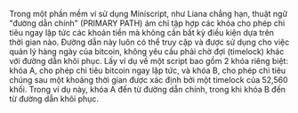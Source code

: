 Trong một phần mềm ví sử dụng Miniscript, như Liana chẳng hạn, thuật ngữ "đường dẫn chính" (PRIMARY PATH) ám chỉ tập hợp các khóa cho phép chi tiêu ngay lập tức các khoản tiền mà không cần bất kỳ điều kiện dựa trên thời gian nào. Đường dẫn này luôn có thể truy cập và được sử dụng cho việc quản lý hàng ngày của bitcoin, không yêu cầu phải chờ đợi (timelock) khác với đường dẫn khôi phục. Lấy ví dụ về một script bao gồm 2 khóa riêng biệt: khóa A, cho phép chi tiêu bitcoin ngay lập tức, và khóa B, cho phép chi tiêu chúng sau một khoảng thời gian được xác định bởi một timelock của 52,560 khối. Trong ví dụ này, khóa A đến từ đường dẫn chính, trong khi khóa B đến từ đường dẫn khôi phục.